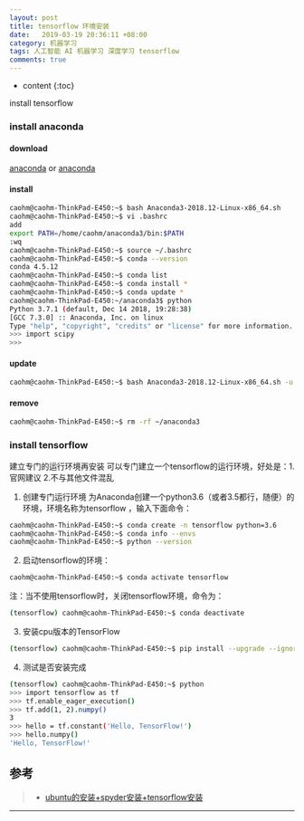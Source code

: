 ```yaml
---
layout: post
title: tensorflow 环境安装
date:   2019-03-19 20:36:11 +08:00
category: 机器学习
tags: 人工智能 AI 机器学习 深度学习 tensorflow
comments: true
---
```


* content
{:toc}

install tensorflow


### install anaconda 

#### download

[anaconda](https://www.anaconda.com/distribution/) or [anaconda](https://repo.continuum.io/archive/index.html)

#### install
```bash
caohm@caohm-ThinkPad-E450:~$ bash Anaconda3-2018.12-Linux-x86_64.sh
caohm@caohm-ThinkPad-E450:~$ vi .bashrc
add
export PATH=/home/caohm/anaconda3/bin:$PATH
:wq
caohm@caohm-ThinkPad-E450:~$ source ~/.bashrc
caohm@caohm-ThinkPad-E450:~$ conda --version
conda 4.5.12
caohm@caohm-ThinkPad-E450:~$ conda list
caohm@caohm-ThinkPad-E450:~$ conda install * 
caohm@caohm-ThinkPad-E450:~$ conda update * 
caohm@caohm-ThinkPad-E450:~/anaconda3$ python
Python 3.7.1 (default, Dec 14 2018, 19:28:38) 
[GCC 7.3.0] :: Anaconda, Inc. on linux
Type "help", "copyright", "credits" or "license" for more information.
>>> import scipy
>>> 
```

#### update 

```bash
caohm@caohm-ThinkPad-E450:~$ bash Anaconda3-2018.12-Linux-x86_64.sh -u
```

#### remove
```bash
caohm@caohm-ThinkPad-E450:~$ rm -rf ~/anaconda3
```

### install tensorflow 

建立专门的运行环境再安装
可以专门建立一个tensorflow的运行环境，好处是：1.官网建议 2.不与其他文件混乱


1. 创建专门运行环境
为Anaconda创建一个python3.6（或者3.5都行，随便）的环境，环境名称为tensorflow ，输入下面命令：
```bash
caohm@caohm-ThinkPad-E450:~$ conda create -n tensorflow python=3.6 
caohm@caohm-ThinkPad-E450:~$ conda info --envs
caohm@caohm-ThinkPad-E450:~$ python --version
```
2. 启动tensorflow的环境：
```bash
caohm@caohm-ThinkPad-E450:~$ conda activate tensorflow
```
注：当不使用tensorflow时，关闭tensorflow环境，命令为：
```bash
(tensorflow) caohm@caohm-ThinkPad-E450:~$ conda deactivate
```
3. 安装cpu版本的TensorFlow
```bash
(tensorflow) caohm@caohm-ThinkPad-E450:~$ pip install --upgrade --ignore-installed tensorflow 
```
4. 测试是否安装完成
```bash
(tensorflow) caohm@caohm-ThinkPad-E450:~$ python
>>> import tensorflow as tf
>>> tf.enable_eager_execution()
>>> tf.add(1, 2).numpy()
3
>>> hello = tf.constant('Hello, TensorFlow!')
>>> hello.numpy()
'Hello, TensorFlow!'
```


## 参考

> * [ubuntu的安装+spyder安装+tensorflow安装](https://blog.csdn.net/xiao_xian_/article/details/82592580)
----



